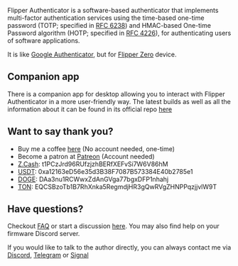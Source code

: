 Flipper Authenticator is a software-based authenticator that implements multi-factor authentication services using the time-based one-time password (TOTP; specified in [RFC 6238](https://www.rfc-editor.org/rfc/rfc6238)) and HMAC-based One-time Password algorithm (HOTP; specified in [RFC 4226](https://www.rfc-editor.org/rfc/rfc4226)), for authenticating users of software applications.

It is like [Google Authenticator](https://play.google.com/store/apps/details?id=com.google.android.apps.authenticator2), but for [Flipper Zero](https://flipperzero.one/) device.

## Companion app

There is a companion app for desktop allowing you to interact with Flipper Authenticator in a more user-friendly way. The latest builds as well as all the information about it can be found in its official repo [here](https://github.com/akopachov/flipper-zero_authenticator-companion)

## Want to say thank you?

* Buy me a coffee [here](https://ko-fi.com/akopachov) (No account needed, one-time)
* Become a patron at [Patreon](https://patreon.com/akopachov) (Account needed)
* [Z.Cash](https://z.cash/): t1PCzJrd96RUfzjzhBERfXEFvSi7W6V86hM
* [USDT](https://tether.to): 0xa12163eD56e35d3B38F7087B573384E40b2785e1
* [DOGE](https://dogecoin.com/): DAa3nu1RCWwxZdAnGVga77bgxDFP1nhahj
* [TON](https://ton.org/): EQCSBzoTb1B7RhXnka5RegmdjHR3gQwRVgZHNPPqzjjvlW9T

## Have questions?

Checkout [FAQ](https://github.com/akopachov/flipper-zero_authenticator/wiki/FAQ) or start a discussion [here](https://github.com/akopachov/flipper-zero_authenticator/discussions). You may also find help on your firmware Discord server.

If you would like to talk to the author directly, you can always contact me via [Discord](https://discordapp.com/users/943839672436662283), [Telegram](https://t.me/akopachov) or [Signal](https://signal.me/#eu/awO0hlh9qSAynfctObaziRFXg1f8o6ebxD6r1I3D9rIwwnDd34tKlYZQ6lLIzM10)
